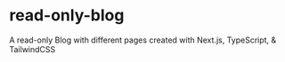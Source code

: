 # read-only-blog
A read-only Blog with different pages created with Next.js, TypeScript, &amp; TailwindCSS
